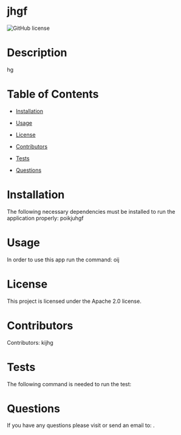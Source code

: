 # jhgf

  ![GitHub license](https://img.shields.io/badge/license-MIT-blue.svg)

  # Description
  hg

  # Table of Contents 

  * [Installation](#installation)

  * [Usage](#usage)

  * [License](#license)

  * [Contributors](#contributors)

  * [Tests](#tests)

  * [Questions](#questions)

  # Installation
  The following necessary dependencies must be installed to run the application properly: poikjuhgf

  # Usage
  In order to use this app run the command: oij

  # License
  This project is licensed under the Apache 2.0 license. 

  # Contributors
  Contributors: kijhg

  # Tests
  The following command is needed to run the test: 

  # Questions
  If you have any questions please visit  or send an email to: .
